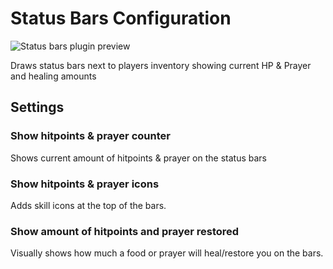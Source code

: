 # Status Bars Configuration

![Status bars plugin preview](https://user-images.githubusercontent.com/2199511/48529525-1bbe7480-e859-11e8-87c6-11b91676f362.gif)

Draws status bars next to players inventory showing current HP & Prayer and healing amounts

## Settings

### Show hitpoints & prayer counter

Shows current amount of hitpoints & prayer on the status bars

### Show hitpoints & prayer icons

Adds skill icons at the top of the bars.

### Show amount of hitpoints and prayer restored

Visually shows how much a food or prayer will heal/restore you on the bars.

